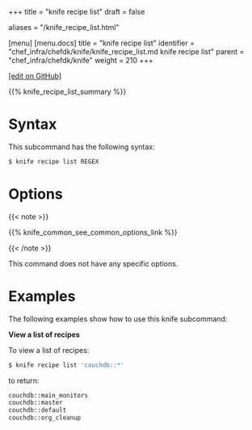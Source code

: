 +++
title = "knife recipe list"
draft = false

aliases = "/knife_recipe_list.html"

[menu]
  [menu.docs]
    title = "knife recipe list"
    identifier = "chef_infra/chefdk/knife/knife_recipe_list.md knife recipe list"
    parent = "chef_infra/chefdk/knife"
    weight = 210
+++    

[\[edit on
GitHub\]](https://github.com/chef/chef-web-docs/blob/master/chef_master/source/knife_recipe_list.rst)

{{% knife_recipe_list_summary %}}

Syntax
======

This subcommand has the following syntax:

``` bash
$ knife recipe list REGEX
```

Options
=======

{{< note >}}

{{% knife_common_see_common_options_link %}}

{{< /note >}}

This command does not have any specific options.

Examples
========

The following examples show how to use this knife subcommand:

**View a list of recipes**

To view a list of recipes:

``` bash
$ knife recipe list 'couchdb::*'
```

to return:

``` bash
couchdb::main_monitors
couchdb::master
couchdb::default
couchdb::org_cleanup
```
